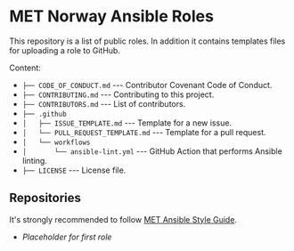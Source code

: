 # MET Norway Ansible Roles

This repository is a list of public roles. In addition it contains templates files for uploading a role to GitHub.

Content:

* `├── CODE_OF_CONDUCT.md` --- Contributor Covenant Code of Conduct.
* `├── CONTRIBUTING.md` --- Contributing to this project.
* `├── CONTRIBUTORS.md` --- List of contributors.
* `├── .github`
* `│   ├── ISSUE_TEMPLATE.md` --- Template for a new issue.
* `│   └── PULL_REQUEST_TEMPLATE.md` --- Template for a pull request.
* `│   └── workflows`
* `│       └── ansible-lint.yml` --- GitHub Action that performs Ansible linting.
* `├── LICENSE` --- License file.

## Repositories

It's strongly recommended to follow [MET Ansible Style Guide](https://github.com/metno/ansible-style-guide).

* *Placeholder for first role*

<!---
# vim: set spell spelllang=en:
-->
